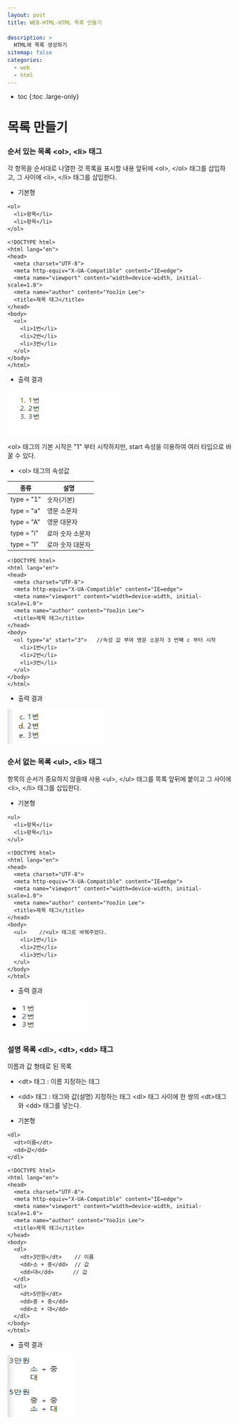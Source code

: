 ```yaml
---
layout: post
title: WEB-HTML-HTML 목록 만들기

description: >
  HTML에 목록 생성하기
sitemap: false
categories:
  - web
  - html
---
```


* toc
{:toc .large-only}

# 목록 만들기

### 순서 있는 목록 \<ol>, \<li> 태그
각 항목을 순서대로 나열한 것
목록을 표시할 내용 앞뒤에 \<ol>, \</ol> 태그를 삽입하고, 그 사이에 \<li>, \</li> 태그를 삽입한다.

- 기본형

~~~
<ol>
  <li>항목</li>
  <li>항목</li>
</ol>
~~~

~~~
<!DOCTYPE html>
<html lang="en">
<head>
  <meta charset="UTF-8">
  <meta http-equiv="X-UA-Compatible" content="IE=edge">
  <meta name="viewport" content="width=device-width, initial-scale=1.0">
  <meta name="author" content="YooJin Lee">
  <title>제목 태그</title>
</head>
<body>
  <ol>
    <li>1번</li>
    <li>2번</li>
    <li>3번</li>
  </ol>
</body>
</html>
~~~

- 출력 결과

<img src="/assets/img/blog/web/html/post6/1.PNG" width="250px" height="100px">

\<ol> 태그의 기본 시작은 "1" 부터 시작하지만, start 속성을 이용하여 여러 타입으로 바꿀 수 있다.

- \<ol> 태그의 속성값

|종류|설명|
|---|---|
|type = "1"|숫자(기본)|
|type = "a"|영문 소문자|
|type = "A"|영문 대문자|
|type = "i"|로마 숫자 소문자|
|type = "I"|로마 숫자 대문자|

~~~
<!DOCTYPE html>
<html lang="en">
<head>
  <meta charset="UTF-8">
  <meta http-equiv="X-UA-Compatible" content="IE=edge">
  <meta name="viewport" content="width=device-width, initial-scale=1.0">
  <meta name="author" content="YooJin Lee">
  <title>제목 태그</title>
</head>
<body>
  <ol type="a" start="3">   //속성 값 부여 영문 소문자 3 번째 c 부터 시작
    <li>1번</li>
    <li>2번</li>
    <li>3번</li>
  </ol>
</body>
</html>
~~~

- 출력 결과

<img src="/assets/img/blog/web/html/post6/2.PNG" width="220px" height="80px">


### 순서 없는 목록 \<ul>, \<li> 태그
항목의 순서가 중요하지 않을때 사용
\<ul>, \</ul> 태그를 목록 앞뒤에 붙이고 그 사이에 \<li>, \</li> 태그를 삽입한다.

- 기본형

~~~
<ul>
  <li>항목</li>
  <li>항목</li>
</ul>
~~~



~~~
<!DOCTYPE html>
<html lang="en">
<head>
  <meta charset="UTF-8">
  <meta http-equiv="X-UA-Compatible" content="IE=edge">
  <meta name="viewport" content="width=device-width, initial-scale=1.0">
  <meta name="author" content="YooJin Lee">
  <title>제목 태그</title>
</head>
<body>
  <ul>    //<ul> 태그로 바꿔주었다.
    <li>1번</li>
    <li>2번</li>
    <li>3번</li>
  </ul>
</body>
</html>
~~~

- 출력 결과

<img src="/assets/img/blog/web/html/post6/3.PNG" width="180px" height="70px">


### 설명 목록 \<dl>, \<dt>, \<dd> 태그
이름과 값 형태로 된 목록
- \<dt> 태그 : 이름 지정하는 태그
- \<dd> 태그 : 태그와 값(설명) 지정하는 태그
\<dl> 태그 사이에 한 쌍의 \<dt>태그와 \<dd> 태그를 넣는다.

- 기본형

~~~
<dl>
  <dt>이름</dt>
  <dd>값</dd>
</dl>
~~~

~~~
<!DOCTYPE html>
<html lang="en">
<head>
  <meta charset="UTF-8">
  <meta http-equiv="X-UA-Compatible" content="IE=edge">
  <meta name="viewport" content="width=device-width, initial-scale=1.0">
  <meta name="author" content="YooJin Lee">
  <title>제목 태그</title>
</head>
<body>
  <dl>
    <dt>3만원</dt>    // 이름
    <dd>소 + 중</dd>  // 값
    <dd>대</dd>      // 값
  </dl>
  <dl>
    <dt>5만원</dt>
    <dd>중 + 중</dd>
    <dd>소 + 대</dd>
  </dl>
</body>
</html>
~~~

- 출력 결과

<img src="/assets/img/blog/web/html/post6/4.PNG" width="150px" height="140px">
